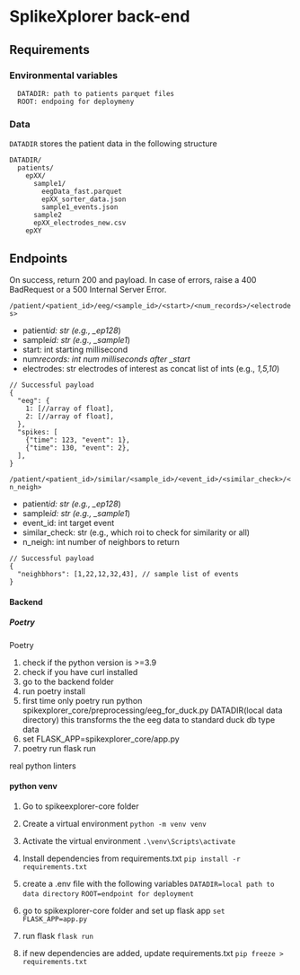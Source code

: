 # SplikeXplorer back-end

## Requirements

### Environmental variables

```
  DATADIR: path to patients parquet files
  ROOT: endpoing for deploymeny
```

### Data

`DATADIR` stores the patient data in the following structure

```
DATADIR/
  patients/
    epXX/
      sample1/
        eegData_fast.parquet
        epXX_sorter_data.json
        sample1_events.json
      sample2
      epXX_electrodes_new.csv
    epXY
```

## Endpoints

On success, return 200 and payload. In case of errors, raise a 400 BadRequest or
a 500 Internal Server Error.

`/patient/<patient_id>/eeg/<sample_id>/<start>/<num_records>/<electrodes>`

- patient*id: str (e.g., \_ep128*)
- sample*id: str (e.g., \_sample1*)
- start: int starting millisecond
- num*records: int num milliseconds after \_start*
- electrodes: str electrodes of interest as concat list of ints (e.g., _1,5,10_)

```
// Successful payload
{
  "eeg": {
    1: [//array of float],
    2: [//array of float],
  },
  "spikes: [
    {"time": 123, "event": 1},
    {"time": 130, "event": 2},
  ],
}
```

`/patient/<patient_id>/similar/<sample_id>/<event_id>/<similar_check>/<n_neigh>`

- patient*id: str (e.g., \_ep128*)
- sample*id: str (e.g., \_sample1*)
- event_id: int target event
- similar_check: str (e.g., which roi to check for similarity or all)
- n_neigh: int number of neighbors to return

```
// Successful payload
{
  "neighbhors": [1,22,12,32,43], // sample list of events
}
```

#### Backend

##### Poetry

Poetry

1. check if the python version is >=3.9
2. check if you have curl installed
3. go to the backend folder
4. run
   poetry install
5. first time only
   poetry run python spikexplorer_core/preprocessing/eeg_for_duck.py DATADIR(local data directory)
   this transforms the the eeg data to standard duck db type data
6. set FLASK_APP=spikexplorer_core/app.py
7. poetry run flask run

real python
linters

#### python venv

1. Go to spikeexplorer-core folder
2. Create a virtual environment
   `python -m venv venv`
3. Activate the virtual environment
   `.\venv\Scripts\activate`
4. Install dependencies from requirements.txt
   `pip install -r requirements.txt`
5. create a .env file with the following variables
   `DATADIR=local path to data directory`
   `ROOT=endpoint for deployment`
6. go to spikexplorer-core folder and
   set up flask app
   `set FLASK_APP=app.py`
7. run flask
   `flask run`

8. if new dependencies are added, update requirements.txt
   `pip freeze > requirements.txt`
